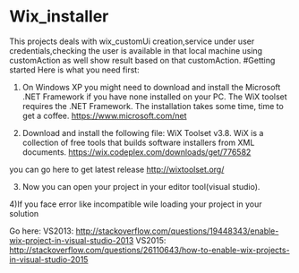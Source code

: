 # Wix_installer
This projects deals with wix_customUi creation,service under user credentials,checking the user is available in that local machine using customAction as well show result based on that customAction.
#Getting started
Here is what you need first:


1) On Windows XP you might need to download and install the Microsoft .NET Framework if you have none installed on your PC. The WiX toolset requires the .NET Framework. The installation takes some time, time to get a coffee.
https://www.microsoft.com/net

2) Download and install the following file: WiX Toolset v3.8. WiX is a collection of free tools that builds software installers from XML documents.
 https://wix.codeplex.com/downloads/get/776582
 
 you can go here to get latest release http://wixtoolset.org/
 
3) Now you can open your project in your editor tool(visual studio).

4)If you face error like incompatible wile loading your project in your solution 

Go here:
 VS2013:  http://stackoverflow.com/questions/19448343/enable-wix-project-in-visual-studio-2013
 VS2015:  http://stackoverflow.com/questions/26110643/how-to-enable-wix-projects-in-visual-studio-2015
